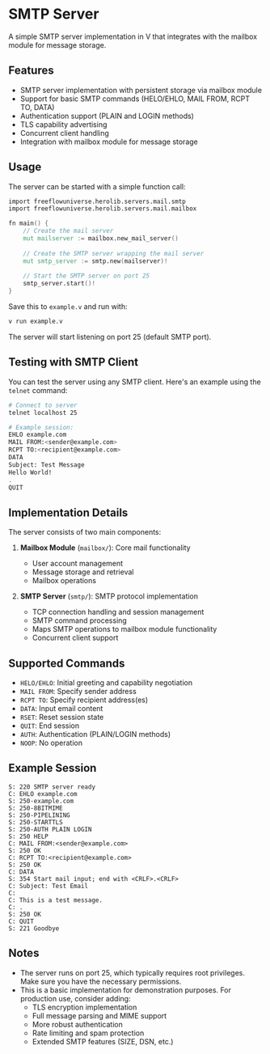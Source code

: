 # SMTP Server

A simple SMTP server implementation in V that integrates with the mailbox module for message storage.

## Features

- SMTP server implementation with persistent storage via mailbox module
- Support for basic SMTP commands (HELO/EHLO, MAIL FROM, RCPT TO, DATA)
- Authentication support (PLAIN and LOGIN methods)
- TLS capability advertising
- Concurrent client handling
- Integration with mailbox module for message storage

## Usage

The server can be started with a simple function call:

```v
import freeflowuniverse.herolib.servers.mail.smtp
import freeflowuniverse.herolib.servers.mail.mailbox

fn main() {
    // Create the mail server
    mut mailserver := mailbox.new_mail_server()
    
    // Create the SMTP server wrapping the mail server
    mut smtp_server := smtp.new(mailserver)!
    
    // Start the SMTP server on port 25
    smtp_server.start()!
}
```

Save this to `example.v` and run with:

```bash
v run example.v
```

The server will start listening on port 25 (default SMTP port).

## Testing with SMTP Client

You can test the server using any SMTP client. Here's an example using the `telnet` command:

```bash
# Connect to server
telnet localhost 25

# Example session:
EHLO example.com
MAIL FROM:<sender@example.com>
RCPT TO:<recipient@example.com>
DATA
Subject: Test Message
Hello World!
.
QUIT
```

## Implementation Details

The server consists of two main components:

1. **Mailbox Module** (`mailbox/`): Core mail functionality
   - User account management
   - Message storage and retrieval
   - Mailbox operations

2. **SMTP Server** (`smtp/`): SMTP protocol implementation
   - TCP connection handling and session management
   - SMTP command processing
   - Maps SMTP operations to mailbox module functionality
   - Concurrent client support

## Supported Commands

- `HELO/EHLO`: Initial greeting and capability negotiation
- `MAIL FROM`: Specify sender address
- `RCPT TO`: Specify recipient address(es)
- `DATA`: Input email content
- `RSET`: Reset session state
- `QUIT`: End session
- `AUTH`: Authentication (PLAIN/LOGIN methods)
- `NOOP`: No operation

## Example Session

```
S: 220 SMTP server ready
C: EHLO example.com
S: 250-example.com
S: 250-8BITMIME
S: 250-PIPELINING
S: 250-STARTTLS
S: 250-AUTH PLAIN LOGIN
S: 250 HELP
C: MAIL FROM:<sender@example.com>
S: 250 OK
C: RCPT TO:<recipient@example.com>
S: 250 OK
C: DATA
S: 354 Start mail input; end with <CRLF>.<CRLF>
C: Subject: Test Email
C: 
C: This is a test message.
C: .
S: 250 OK
C: QUIT
S: 221 Goodbye
```

## Notes

- The server runs on port 25, which typically requires root privileges. Make sure you have the necessary permissions.
- This is a basic implementation for demonstration purposes. For production use, consider adding:
  - TLS encryption implementation
  - Full message parsing and MIME support
  - More robust authentication
  - Rate limiting and spam protection
  - Extended SMTP features (SIZE, DSN, etc.)
